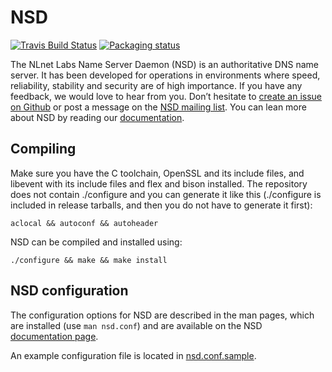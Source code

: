 # NSD

[![Travis Build Status](https://travis-ci.org/NLnetLabs/nsd.svg?branch=master)](https://travis-ci.org/NLnetLabs/nsd)
[![Packaging status](https://repology.org/badge/tiny-repos/nsd.svg)](https://repology.org/project/nsd/versions)

The NLnet Labs Name Server Daemon (NSD) is an authoritative DNS name server.
It has been developed for operations in environments where speed,
reliability, stability and security are of high importance.  If you
have any feedback, we would love to hear from you. Don’t hesitate to
[create an issue on Github](https://github.com/NLnetLabs/nsd/issues/new)
or post a message on the
[NSD mailing list](https://nlnetlabs.nl/mailman/listinfo/nsd-users).
You can lean more about NSD by reading our
[documentation](https://nlnetlabs.nl/documentation/nsd/).

## Compiling

Make sure you have the C toolchain, OpenSSL and its include files, and
libevent with its include files and flex and bison installed.
The repository does not contain ./configure and you can generate it like
this (./configure is included in release tarballs, and then you do not
have to generate it first):

```
aclocal && autoconf && autoheader
```

NSD can be compiled and installed using:

```
./configure && make && make install
```

## NSD configuration

The configuration options for NSD are described in the man pages, which are
installed (use `man nsd.conf`) and are available on the NSD
[documentation page](https://nlnetlabs.nl/documentation/nsd/).

An example configuration file is located in
[nsd.conf.sample](https://github.com/NLnetLabs/nsd/blob/master/nsd.conf.sample.in).

